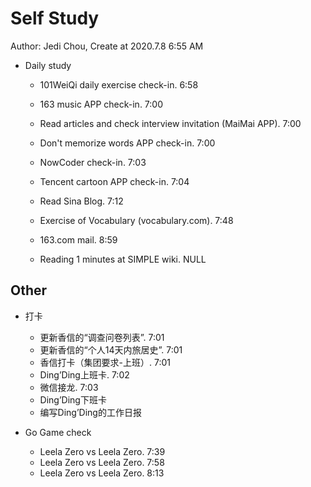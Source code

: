 # Self Study

Author: Jedi Chou, Create at 2020.7.8 6:55 AM

* Daily study
  * 101WeiQi daily exercise check-in. 6:58
  * 163 music APP check-in. 7:00
  * Read articles and check interview invitation (MaiMai APP). 7:00
  * Don't memorize words APP check-in. 7:00
  * NowCoder check-in. 7:03
  * Tencent cartoon APP check-in. 7:04
  * Read Sina Blog. 7:12
  * Exercise of Vocabulary (vocabulary.com). 7:48

  * 163.com mail. 8:59
  * Reading 1 minutes at SIMPLE wiki. NULL

## Other

* 打卡
  * 更新香信的“调查问卷列表”. 7:01
  * 更新香信的“个人14天内旅居史”. 7:01
  * 香信打卡（集团要求-上班）. 7:01
  * Ding’Ding上班卡. 7:02
  * 微信接龙. 7:03
  * Ding’Ding下班卡
  * 编写Ding’Ding的工作日报

* Go Game check
  * Leela Zero vs Leela Zero. 7:39
  * Leela Zero vs Leela Zero. 7:58
  * Leela Zero vs Leela Zero. 8:13
